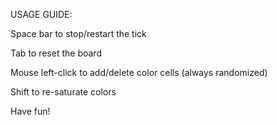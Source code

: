 USAGE GUIDE:

Space bar to stop/restart the tick

Tab to reset the board

Mouse left-click to add/delete color cells (always randomized)

Shift to re-saturate colors 

Have fun!
